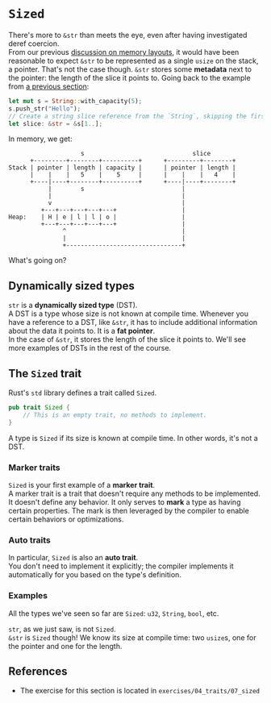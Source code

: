 # `Sized`

There's more to `&str` than meets the eye, even after having 
investigated deref coercion.  
From our previous [discussion on memory layouts](../03_ticket_v1/10_references_in_memory.md),
it would have been reasonable to expect `&str` to be represented as a single `usize` on
the stack, a pointer. That's not the case though. `&str` stores some **metadata** next 
to the pointer: the length of the slice it points to. Going back to the example from 
[a previous section](05_str_slice.md):

```rust
let mut s = String::with_capacity(5);
s.push_str("Hello");
// Create a string slice reference from the `String`, skipping the first byte.
let slice: &str = &s[1..];
```

In memory, we get:

```text
                    s                              slice
      +---------+--------+----------+      +---------+--------+
Stack | pointer | length | capacity |      | pointer | length |
      |    |    |   5    |    5     |      |    |    |   4    |
      +----|----+--------+----------+      +----|----+--------+
           |        s                           |  
           |                                    |
           v                                    | 
         +---+---+---+---+---+                  |
Heap:    | H | e | l | l | o |                  |
         +---+---+---+---+---+                  |
               ^                                |
               |                                |
               +--------------------------------+
```

What's going on?

## Dynamically sized types

`str` is a **dynamically sized type** (DST).  
A DST is a type whose size is not known at compile time. Whenever you have a 
reference to a DST, like `&str`, it has to include additional
information about the data it points to. It is a **fat pointer**.  
In the case of `&str`, it stores the length of the slice it points to. 
We'll see more examples of DSTs in the rest of the course.

## The `Sized` trait

Rust's `std` library defines a trait called `Sized`.  

```rust
pub trait Sized {
    // This is an empty trait, no methods to implement.
}
```

A type is `Sized` if its size is known at compile time. In other words, it's not a DST.

### Marker traits

`Sized` is your first example of a **marker trait**.  
A marker trait is a trait that doesn't require any methods to be implemented. It doesn't define any behavior.
It only serves to **mark** a type as having certain properties.
The mark is then leveraged by the compiler to enable certain behaviors or optimizations. 

### Auto traits

In particular, `Sized` is also an **auto trait**.  
You don't need to implement it explicitly; the compiler implements it automatically for you
based on the type's definition.

### Examples

All the types we've seen so far are `Sized`: `u32`, `String`, `bool`, etc.

`str`, as we just saw, is not `Sized`.  
`&str` is `Sized` though! We know its size at compile time: two `usize`s, one for the pointer 
and one for the length.

## References

- The exercise for this section is located in `exercises/04_traits/07_sized`
